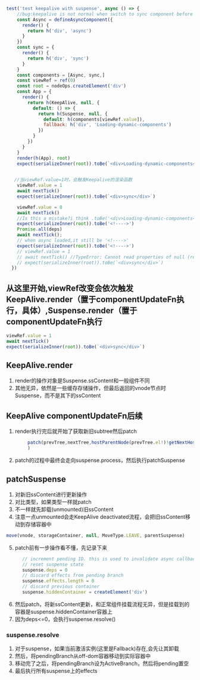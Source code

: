 ```javascript
test('test keepalive with suspense', async () => {
    //bug:keepalive is not normal when switch to sync component before Async loading
    const Async = defineAsyncComponent({
      render() {
        return h('div', 'async')
      }
    })
    const sync = {
      render() {
        return h('div', 'sync')
      }
    }
    const components = [Async, sync,]
    const viewRef = ref(0)
    const root = nodeOps.createElement('div') 
    const App = {
      render() {
        return h(KeepAlive, null, {
          default: () => {
            return h(Suspense, null, {
              default: h(components[viewRef.value]),
              fallback: h('div', 'Loading-dynamic-components')
            })
          }
        })
      } 
    }
    render(h(App), root)
    expect(serializeInner(root)).toBe(`<div>Loading-dynamic-components</div>`)

    
   //当viewRef.value=1时，会触发Keepalive的渲染函数
    viewRef.value = 1 
    await nextTick()
    expect(serializeInner(root)).toBe(`<div>sync</div>`)

    viewRef.value = 0
    await nextTick()
    //Is this a mistake?i think .toBe('<div>Loading-dynamic-components</div>') is correct;
    expect(serializeInner(root)).toBe('<!---->')
    Promise.all(deps)
    await nextTick();
    // when async loaded,it still be '<!---->'
    expect(serializeInner(root)).toBe('<!---->') 
    // viewRef.value = 1
    // await nextTick() //TypeError: Cannot read properties of null (reading 'parentNode')
    // expect(serializeInner(root)).toBe(`<div>sync</div>`)
  })
```

## 从这里开始,viewRef改变会依次触发KeepAlive.render（置于componentUpdateFn执行，具体）,Suspense.render（置于componentUpdateFn执行
```javaScript
viewRef.value = 1 
await nextTick()
expect(serializeInner(root)).toBe(`<div>sync</div>`)
```

## KeepAlive.render
1. render的操作对象是Suspense.ssContent和一般组件不同
2. 其他无异，依然是一些缓存存储操作，但最后返回的vnode节点时Suspense，而不是其下的ssContent

## KeepAlive componentUpdateFn后续
1. render执行完后就开始了获取新旧subtree然后patch
```javaScript
        patch(prevTree,nextTree,hostParentNode(prevTree.el!)!getNextHostNode(prevTree),  instance,  parentSuspense,  isSVG
        )
```
2. patch的过程中最终会走向suspense.process，然后执行patchSuspense

## patchSuspense
1. 对新旧ssContent进行更新操作
2. 对比类型，如果类型一样就patch
3. 不一样就先卸载(unmounted)旧ssContent
4. 注意一点unmounted会走KeepAlive deactivated流程，会把旧ssContent移动到存储容器中
```javascript
move(vnode, storageContainer, null, MoveType.LEAVE, parentSuspense)
```

5. patch前有一步操作看不懂，先记录下来
```javascript
      // increment pending ID. this is used to invalidate async callbacks
      // reset suspense state
      suspense.deps = 0
      // discard effects from pending branch
      suspense.effects.length = 0
      // discard previous container
      suspense.hiddenContainer = createElement('div')
```
6. 然后patch，将新ssContent更新，和正常组件挂载流程无异，但是挂载到的容器是suspense.hiddenContainer容器上
7. 因为deps<=0，会执行suspense.resolve()
### suspense.resolve
1. 对于suspense，如果当前激活实例(这里是Fallback)存在,会先让其卸载
2. 然后，将pendingBranch从off-dom容器移动到实际容器中
3. 移动完了之后，将pendingBranch设为ActiveBranch，然后将pending置空
4. 最后执行所有suspense上的effects